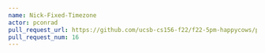 ```yaml
---
name: Nick-Fixed-Timezone
actor: pconrad
pull_request_url: https://github.com/ucsb-cs156-f22/f22-5pm-happycows/pull/16
pull_request_num: 16
---
```

